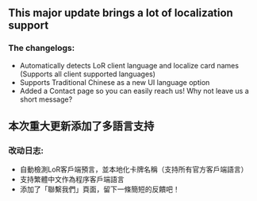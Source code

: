 ## This major update brings a lot of localization support
### The changelogs:
- Automatically detects LoR client language and localize card names (Supports all client supported languages)
- Supports Traditional Chinese as a new UI language option
- Added a Contact page so you can easily reach us! Why not leave us a short message?


## 本次重大更新添加了多語言支持

### 改动日志:
- 自動檢測LoR客戶端預言，並本地化卡牌名稱（支持所有官方客戶端語言）
- 支持繁體中文作為程序客戶端語言
- 添加了「聯繫我們」頁面，留下一條簡短的反饋吧！